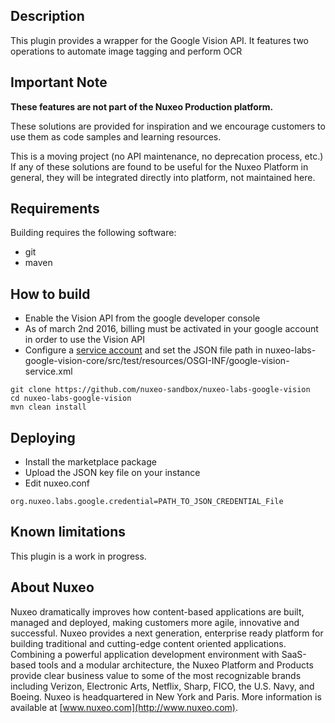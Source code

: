 ## Description
This plugin provides a wrapper for the Google Vision API. It features two operations to automate image tagging and perform OCR

## Important Note

**These features are not part of the Nuxeo Production platform.**

These solutions are provided for inspiration and we encourage customers to use them as code samples and learning resources.

This is a moving project (no API maintenance, no deprecation process, etc.) If any of these solutions are found to be useful for the Nuxeo Platform in general, they will be integrated directly into platform, not maintained here.

## Requirements
Building requires the following software:
- git
- maven

## How to build
 
- Enable the Vision API from the google developer console
- As of march 2nd 2016, billing must be activated in your google account in order to use the Vision API
- Configure a [service account](https://developers.google.com/identity/protocols/OAuth2ServiceAccount) and set the JSON file path in nuxeo-labs-google-vision-core/src/test/resources/OSGI-INF/google-vision-service.xml
 
```
git clone https://github.com/nuxeo-sandbox/nuxeo-labs-google-vision
cd nuxeo-labs-google-vision
mvn clean install
```

## Deploying
- Install the marketplace package
- Upload the JSON key file on your instance
- Edit nuxeo.conf 

```
org.nuxeo.labs.google.credential=PATH_TO_JSON_CREDENTIAL_File
```

## Known limitations
This plugin is a work in progress.

## About Nuxeo
Nuxeo dramatically improves how content-based applications are built, managed and deployed, making customers more agile, innovative and successful. Nuxeo provides a next generation, enterprise ready platform for building traditional and cutting-edge content oriented applications. Combining a powerful application development environment with SaaS-based tools and a modular architecture, the Nuxeo Platform and Products provide clear business value to some of the most recognizable brands including Verizon, Electronic Arts, Netflix, Sharp, FICO, the U.S. Navy, and Boeing. Nuxeo is headquartered in New York and Paris. More information is available at [www.nuxeo.com](http://www.nuxeo.com).
